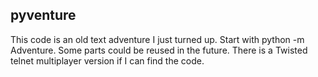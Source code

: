 pyventure
-----------------

This code is an old text adventure I just turned up. Start with python -m Adventure. Some parts could be reused in the future. There is a Twisted telnet multiplayer version if I can find the code.
